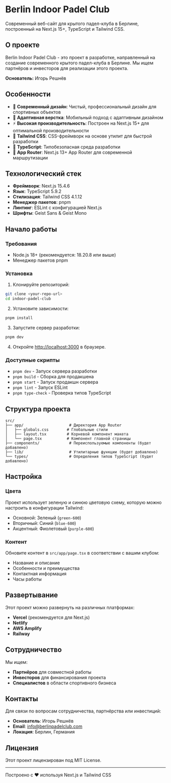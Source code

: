 # Berlin Indoor Padel Club

Современный веб-сайт для крытого падел-клуба в Берлине, построенный на Next.js 15+, TypeScript и Tailwind CSS.

## О проекте

Berlin Indoor Padel Club - это проект в разработке, направленный на создание современного крытого падел-клуба в Берлине. Мы ищем партнёров и инвесторов для реализации этого проекта.

**Основатель:** Игорь Решнёв

## Особенности

- 🏓 **Современный дизайн**: Чистый, профессиональный дизайн для спортивных объектов
- 📱 **Адаптивная верстка**: Мобильный подход с адаптивным дизайном
- ⚡ **Высокая производительность**: Построен на Next.js 15+ для оптимальной производительности
- 🎨 **Tailwind CSS**: CSS-фреймворк на основе утилит для быстрой разработки
- 🔧 **TypeScript**: Типобезопасная среда разработки
- 📱 **App Router**: Next.js 13+ App Router для современной маршрутизации

## Технологический стек

- **Фреймворк**: Next.js 15.4.6
- **Язык**: TypeScript 5.9.2
- **Стилизация**: Tailwind CSS 4.1.12
- **Менеджер пакетов**: pnpm
- **Линтинг**: ESLint с конфигурацией Next.js
- **Шрифты**: Geist Sans & Geist Mono

## Начало работы

### Требования

- Node.js 18+ (рекомендуется: 18.20.8 или выше)
- Менеджер пакетов pnpm

### Установка

1. Клонируйте репозиторий:
```bash
git clone <your-repo-url>
cd indoor-padel-club
```

2. Установите зависимости:
```bash
pnpm install
```

3. Запустите сервер разработки:
```bash
pnpm dev
```

4. Откройте [http://localhost:3000](http://localhost:3000) в браузере.

### Доступные скрипты

- `pnpm dev` - Запуск сервера разработки
- `pnpm build` - Сборка для продакшена
- `pnpm start` - Запуск продакшн сервера
- `pnpm lint` - Запуск ESLint
- `pnpm type-check` - Проверка типов TypeScript

## Структура проекта

```
src/
├── app/                    # Директория App Router
│   ├── globals.css        # Глобальные стили
│   ├── layout.tsx         # Корневой компонент макета
│   └── page.tsx           # Компонент главной страницы
├── components/             # Переиспользуемые компоненты (будет добавлено)
├── lib/                    # Утилитарные функции (будет добавлено)
└── types/                  # Определения типов TypeScript (будет добавлено)
```

## Настройка

### Цвета
Проект использует зеленую и синюю цветовую схему, которую можно настроить в конфигурации Tailwind:
- Основной: Зеленый (`green-600`)
- Вторичный: Синий (`blue-600`)
- Акцентный: Фиолетовый (`purple-600`)

### Контент
Обновите контент в `src/app/page.tsx` в соответствии с вашим клубом:
- Название и описание
- Особенности и преимущества
- Контактная информация
- Часы работы

## Развертывание

Этот проект можно развернуть на различных платформах:

- **Vercel** (рекомендуется для Next.js)
- **Netlify**
- **AWS Amplify**
- **Railway**

## Сотрудничество

Мы ищем:
- **Партнёров** для совместной работы
- **Инвесторов** для финансирования проекта
- **Специалистов** в области спортивного бизнеса

## Контакты

Для связи по вопросам сотрудничества, партнёрства или инвестиций:
- **Основатель**: Игорь Решнёв
- **Email**: info@berlinpadelclub.com
- **Локация**: Берлин, Германия

## Лицензия

Этот проект лицензирован под MIT License.

---

Построено с ❤️ используя Next.js и Tailwind CSS
